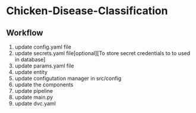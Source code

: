 # Chicken-Disease-Classification

## Workflow

1. update config.yaml file
2. update secrets.yaml file[optional][To store secret credentials to to used in database]
3. update params.yaml file
4. update entity
5. update configutation manager in src/config
6. update the components
7. update pipeline 
8. update main.py
9. update dvc.yaml
